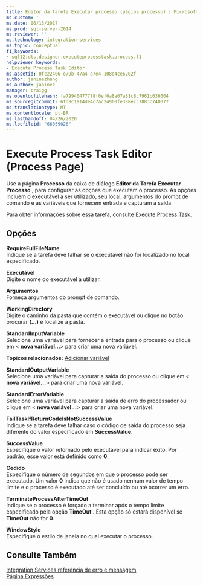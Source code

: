 ```yaml
---
title: Editor da tarefa Executar processo (página processo) | Microsoft Docs
ms.custom: ''
ms.date: 06/13/2017
ms.prod: sql-server-2014
ms.reviewer: ''
ms.technology: integration-services
ms.topic: conceptual
f1_keywords:
- sql12.dts.designer.executeprocesstask.process.f1
helpviewer_keywords:
- Execute Process Task Editor
ms.assetid: 0fc22406-e79b-47a4-a7e4-108d4ce6202f
author: janinezhang
ms.author: janinez
manager: craigg
ms.openlocfilehash: fa799404777f8f0ef0a8a07a81c8c7961c636004
ms.sourcegitcommit: 6fd8c1914de4c7ac24900fe388ecc7883c740077
ms.translationtype: MT
ms.contentlocale: pt-BR
ms.lasthandoff: 04/26/2020
ms.locfileid: "66059026"
---
```

# <a name="execute-process-task-editor-process-page"></a>Execute Process Task Editor (Process Page)
  Use a página **Processo** da caixa de diálogo **Editor da Tarefa Executar Processo** , para configurar as opções que executam o processo. As opções incluem o executável a ser utilizado, seu local, argumentos do prompt de comando e as variáveis que fornecem entrada e capturam a saída.  
  
 Para obter informações sobre essa tarefa, consulte [Execute Process Task](control-flow/execute-process-task.md).  
  
## <a name="options"></a>Opções  
 **RequireFullFileName**  
 Indique se a tarefa deve falhar se o executável não for localizado no local especificado.  
  
 **Executável**  
 Digite o nome do executável a utilizar.  
  
 **Argumentos**  
 Forneça argumentos do prompt de comando.  
  
 **WorkingDirectory**  
 Digite o caminho da pasta que contém o executável ou clique no botão procurar **(...)** e localize a pasta.  
  
 **StandardInputVariable**  
 Selecione uma variável para fornecer a entrada para o processo ou clique em \< **nova variável...**> para criar uma nova variável:  
  
 **Tópicos relacionados:**  [Adicionar variável](../../2014/integration-services/add-variable.md)  
  
 **StandardOutputVariable**  
 Selecione uma variável para capturar a saída do processo ou clique em \< **nova variável...**> para criar uma nova variável.  
  
 **StandardErrorVariable**  
 Selecione uma variável para capturar a saída de erro do processador ou clique em \< **nova variável...**> para criar uma nova variável.  
  
 **FailTaskIfReturnCodeIsNotSuccessValue**  
 Indique se a tarefa deve falhar caso o código de saída do processo seja diferente do valor especificado em **SuccessValue**.  
  
 **SuccessValue**  
 Especifique o valor retornado pelo executável para indicar êxito. Por padrão, esse valor está definido como **0**.  
  
 **Cedido**  
 Especifique o número de segundos em que o processo pode ser executado. Um valor **0** indica que não é usado nenhum valor de tempo limite e o processo é executado até ser concluído ou até ocorrer um erro.  
  
 **TerminateProcessAfterTimeOut**  
 Indique se o processo é forçado a terminar após o tempo limite especificado pela opção **TimeOut** . Esta opção só estará disponível se **TimeOut** não for **0**.  
  
 **WindowStyle**  
 Especifique o estilo de janela no qual executar o processo.  
  
## <a name="see-also"></a>Consulte Também  
 [Integration Services referência de erro e mensagem](../../2014/integration-services/integration-services-error-and-message-reference.md)   
 [Página Expressões](expressions/expressions-page.md)  
  
  
